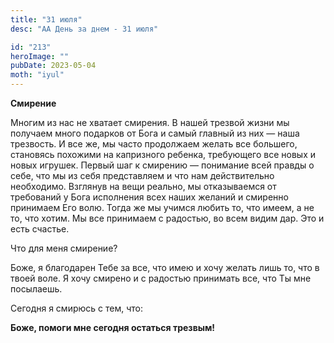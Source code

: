 ```yaml
---
title: "31 июля"
desc: "АА День за днем - 31 июля"

id: "213"
heroImage: ""
pubDate: 2023-05-04
moth: "iyul"
---
```


**Смирение**

Многим из нас не хватает смирения. В нашей трезвой жизни мы получаем много
подарков от Бога и самый главный из них — наша трезвость. И все же, мы часто
продолжаем желать все большего, становясь похожими на капризного ребенка,
требующего все новых и новых игрушек. Первый шаг к смирению — понимание всей
правды о себе, что мы из себя представляем и что нам действительно необходимо.
Взглянув на вещи реально, мы отказываемся от требований у Бога исполнения всех
наших желаний и смиренно принимаем Его волю. Тогда же мы учимся любить то, что
имеем, а не то, что хотим. Мы все принимаем с радостью, во всем видим дар. Это
и есть счастье.

Что для меня смирение?

Боже, я благодарен Тебе за все, что имею и хочу желать лишь то, что в твоей
воле. Я хочу смирено и с радостью принимать все, что Ты мне посылаешь.

Сегодня я смирюсь с тем, что:

**Боже, помоги мне сегодня остаться трезвым!**
